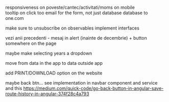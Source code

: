 
responsiveness on poveste/cantec/activitati/moms on mobile  
tooltip on click too
email for the form, not just database
database to one.com






make sure to unsubscribe on observables 
implement interfaces



  
vezi anii precedenti - mesaj in alert (inainte de decembrie) + button somewhere on the page

maybe make selecting years a dropdown

move from data in the app to data outside app

add PRINT/DOWNLOAD option on the website

maybe back btn... see implementation in navbar component and service and this https://medium.com/quick-code/go-back-button-in-angular-save-route-history-in-angular-374f28c4a793

